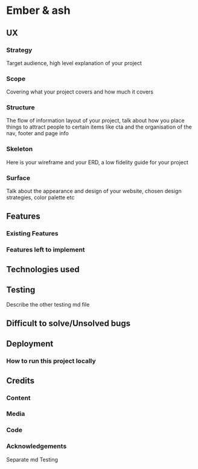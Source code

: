 
# Ember & ash

## UX
### Strategy
Target audience, high level explanation of your project
### Scope
Covering what your project covers and how much it covers
### Structure
The flow of information layout of your project, talk about how you place things to attract people to certain items like cta and the organisation of the nav, footer and page info
### Skeleton
Here is your wireframe and your ERD, a low fidelity guide for your project
### Surface
Talk about the appearance and design of your website, chosen design strategies, color palette etc
## Features
### Existing Features
### Features left to implement

## Technologies used

## Testing
Describe the other testing md file

## Difficult to solve/Unsolved bugs

## Deployment
### How to run this project locally

## Credits
### Content
### Media
### Code
### Acknowledgements
Separate md Testing